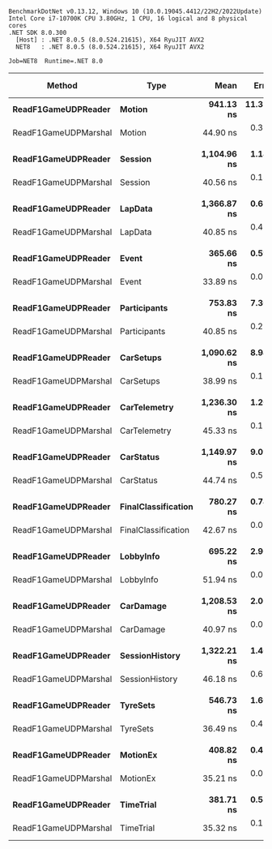 ```

BenchmarkDotNet v0.13.12, Windows 10 (10.0.19045.4412/22H2/2022Update)
Intel Core i7-10700K CPU 3.80GHz, 1 CPU, 16 logical and 8 physical cores
.NET SDK 8.0.300
  [Host] : .NET 8.0.5 (8.0.524.21615), X64 RyuJIT AVX2
  NET8   : .NET 8.0.5 (8.0.524.21615), X64 RyuJIT AVX2

Job=NET8  Runtime=.NET 8.0  

```
| Method               | Type                | Mean        | Error     | StdDev    | Ratio | RatioSD | Allocated | Alloc Ratio |
|--------------------- |-------------------- |------------:|----------:|----------:|------:|--------:|----------:|------------:|
| **ReadF1GameUDPReader**  | **Motion**              |   **941.13 ns** | **11.378 ns** | **10.087 ns** | **20.97** |    **0.26** |         **-** |          **NA** |
| ReadF1GameUDPMarshal | Motion              |    44.90 ns |  0.317 ns |  0.265 ns |  1.00 |    0.00 |         - |          NA |
|                      |                     |             |           |           |       |         |           |             |
| **ReadF1GameUDPReader**  | **Session**             | **1,104.96 ns** |  **1.141 ns** |  **1.012 ns** | **27.24** |    **0.10** |         **-** |          **NA** |
| ReadF1GameUDPMarshal | Session             |    40.56 ns |  0.149 ns |  0.132 ns |  1.00 |    0.00 |         - |          NA |
|                      |                     |             |           |           |       |         |           |             |
| **ReadF1GameUDPReader**  | **LapData**             | **1,366.87 ns** |  **0.619 ns** |  **0.579 ns** | **33.46** |    **0.34** |         **-** |          **NA** |
| ReadF1GameUDPMarshal | LapData             |    40.85 ns |  0.481 ns |  0.427 ns |  1.00 |    0.00 |         - |          NA |
|                      |                     |             |           |           |       |         |           |             |
| **ReadF1GameUDPReader**  | **Event**               |   **365.66 ns** |  **0.590 ns** |  **0.461 ns** | **10.79** |    **0.01** |         **-** |          **NA** |
| ReadF1GameUDPMarshal | Event               |    33.89 ns |  0.026 ns |  0.022 ns |  1.00 |    0.00 |         - |          NA |
|                      |                     |             |           |           |       |         |           |             |
| **ReadF1GameUDPReader**  | **Participants**        |   **753.83 ns** |  **7.301 ns** |  **6.829 ns** | **18.47** |    **0.16** |         **-** |          **NA** |
| ReadF1GameUDPMarshal | Participants        |    40.85 ns |  0.255 ns |  0.213 ns |  1.00 |    0.00 |         - |          NA |
|                      |                     |             |           |           |       |         |           |             |
| **ReadF1GameUDPReader**  | **CarSetups**           | **1,090.62 ns** |  **8.947 ns** |  **8.369 ns** | **27.99** |    **0.20** |         **-** |          **NA** |
| ReadF1GameUDPMarshal | CarSetups           |    38.99 ns |  0.122 ns |  0.102 ns |  1.00 |    0.00 |         - |          NA |
|                      |                     |             |           |           |       |         |           |             |
| **ReadF1GameUDPReader**  | **CarTelemetry**        | **1,236.30 ns** |  **1.205 ns** |  **0.941 ns** | **27.27** |    **0.08** |         **-** |          **NA** |
| ReadF1GameUDPMarshal | CarTelemetry        |    45.33 ns |  0.166 ns |  0.139 ns |  1.00 |    0.00 |         - |          NA |
|                      |                     |             |           |           |       |         |           |             |
| **ReadF1GameUDPReader**  | **CarStatus**           | **1,149.97 ns** |  **9.092 ns** |  **8.505 ns** | **25.71** |    **0.38** |         **-** |          **NA** |
| ReadF1GameUDPMarshal | CarStatus           |    44.74 ns |  0.588 ns |  0.550 ns |  1.00 |    0.00 |         - |          NA |
|                      |                     |             |           |           |       |         |           |             |
| **ReadF1GameUDPReader**  | **FinalClassification** |   **780.27 ns** |  **0.749 ns** |  **0.701 ns** | **18.29** |    **0.03** |         **-** |          **NA** |
| ReadF1GameUDPMarshal | FinalClassification |    42.67 ns |  0.064 ns |  0.050 ns |  1.00 |    0.00 |         - |          NA |
|                      |                     |             |           |           |       |         |           |             |
| **ReadF1GameUDPReader**  | **LobbyInfo**           |   **695.22 ns** |  **2.963 ns** |  **2.474 ns** | **13.39** |    **0.05** |         **-** |          **NA** |
| ReadF1GameUDPMarshal | LobbyInfo           |    51.94 ns |  0.080 ns |  0.063 ns |  1.00 |    0.00 |         - |          NA |
|                      |                     |             |           |           |       |         |           |             |
| **ReadF1GameUDPReader**  | **CarDamage**           | **1,208.53 ns** |  **2.006 ns** |  **1.566 ns** | **29.50** |    **0.04** |         **-** |          **NA** |
| ReadF1GameUDPMarshal | CarDamage           |    40.97 ns |  0.071 ns |  0.060 ns |  1.00 |    0.00 |         - |          NA |
|                      |                     |             |           |           |       |         |           |             |
| **ReadF1GameUDPReader**  | **SessionHistory**      | **1,322.21 ns** |  **1.463 ns** |  **1.297 ns** | **28.61** |    **0.34** |         **-** |          **NA** |
| ReadF1GameUDPMarshal | SessionHistory      |    46.18 ns |  0.609 ns |  0.570 ns |  1.00 |    0.00 |         - |          NA |
|                      |                     |             |           |           |       |         |           |             |
| **ReadF1GameUDPReader**  | **TyreSets**            |   **546.73 ns** |  **1.664 ns** |  **1.299 ns** | **14.95** |    **0.20** |         **-** |          **NA** |
| ReadF1GameUDPMarshal | TyreSets            |    36.49 ns |  0.453 ns |  0.424 ns |  1.00 |    0.00 |         - |          NA |
|                      |                     |             |           |           |       |         |           |             |
| **ReadF1GameUDPReader**  | **MotionEx**            |   **408.82 ns** |  **0.429 ns** |  **0.381 ns** | **11.61** |    **0.02** |         **-** |          **NA** |
| ReadF1GameUDPMarshal | MotionEx            |    35.21 ns |  0.037 ns |  0.035 ns |  1.00 |    0.00 |         - |          NA |
|                      |                     |             |           |           |       |         |           |             |
| **ReadF1GameUDPReader**  | **TimeTrial**           |   **381.71 ns** |  **0.588 ns** |  **0.491 ns** | **10.81** |    **0.04** |         **-** |          **NA** |
| ReadF1GameUDPMarshal | TimeTrial           |    35.32 ns |  0.168 ns |  0.131 ns |  1.00 |    0.00 |         - |          NA |
